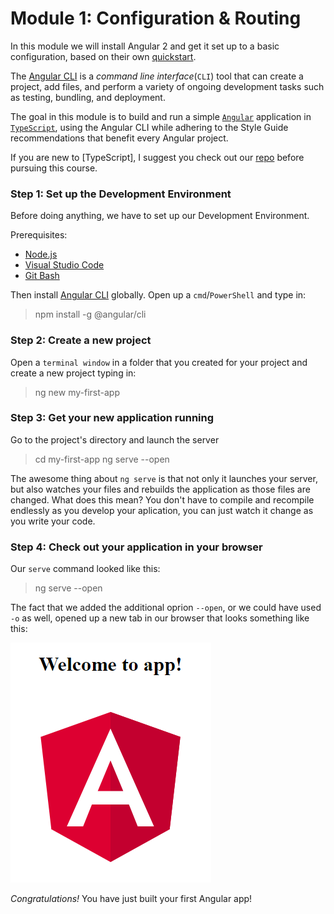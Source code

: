 # Module 1: Configuration & Routing

In this module we will install Angular 2 and get it set up to a basic configuration, based on their own [quickstart](https://angular.io/guide/quickstart).

The [Angular CLI](https://cli.angular.io/) is a *command line interface*(`CLI`) tool that can create a project, add files, and perform a variety of ongoing development tasks such as testing, bundling, and deployment.

The goal in this module is to build and run a simple [`Angular`](https://angular.io/) application in [`TypeScript`](https://www.typescriptlang.org/), using the Angular CLI while adhering to the Style Guide recommendations that benefit every Angular project.

If you are new to [TypeScript], I suggest you check out our [repo](https://github.com/microsoft-dx/typescript-fundamentals) before pursuing this course. 

### Step 1: Set up the Development Environment

Before doing anything, we have to set up our Development Environment.

Prerequisites:

- [Node.js](https://nodejs.org/en/)
- [Visual Studio Code](https://code.visualstudio.com/)
- [Git Bash](https://git-scm.com/downloads)

Then install [Angular CLI](https://cli.angular.io/) globally. Open up a `cmd`/`PowerShell` and type in:

>npm install -g @angular/cli

### Step 2: Create a new project

Open a `terminal window` in a folder that you created for your project and create a new project typing in:

>ng new my-first-app

### Step 3: Get your new application running

Go to the project's directory and launch the server

>cd my-first-app
>ng serve --open

The awesome thing about `ng serve` is that not only it launches your server, but also watches your files and rebuilds the application as those files are changed. What does this mean? You don't have to compile and recompile endlessly as you develop your aplication, you can just watch it change as you write your code.

### Step 4: Check out your application in your browser

Our `serve` command looked like this:
>ng serve --open 

The fact that we added the additional oprion `--open`, or we could have used `-o` as well, opened up a new tab in our browser that looks something like this:

![module-1-1](https://github.com/microsoft-dx/angular2-fundamentals/blob/master/Images/module-1-1.PNG)

*Congratulations!* 
You have just built your first Angular app!
